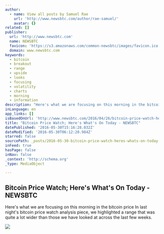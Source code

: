 ```yaml
---
author:
  - name: View all posts by Samuel Rae
    url: 'http://www.newsbtc.com/author/rae-samuel/'
    avatar: {}
related: []
publisher:
  url: 'http://www.newsbtc.com'
  name: NEWSBTC
  favicon: 'https://s3.amazonaws.com/common-newsbtc/images/favicon.ico'
  domain: www.newsbtc.com
keywords:
  - bitcoin
  - breakout
  - range
  - upside
  - looks
  - focusing
  - volatility
  - charts
  - morning
  - information
description: "Here's what we are focusing on this morning in the bitcoin price In last night's bitcoin price watch analysis piece, we highlighted a range that was quite a lot wider than those we have looked at across the last few weeks."
inLanguage: en
app_links: []
isBasedOnUrl: 'http://www.newsbtc.com/2016/04/26/bitcoin-price-watch-heres-whats-today-5-2/'
title: "Bitcoin Price Watch; Here's What's On Today - NEWSBTC"
datePublished: '2016-05-30T15:16:28.032Z'
dateModified: '2016-05-30T06:12:20.984Z'
starred: false
sourcePath: _posts/2016-05-30-bitcoin-price-watch-heres-whats-on-today-newsbtc.md
inFeed: true
hasPage: false
inNav: false
_context: 'http://schema.org'
_type: MediaObject

---
```

<article style=""><h1>Bitcoin Price Watch; Here's What's On Today - NEWSBTC</h1><p>Here's what we are focusing on this morning in the bitcoin price In last night's bitcoin price watch analysis piece, we highlighted a range that was quite a lot wider than those we have looked at across the last few weeks.</p><img src="http://s3.amazonaws.com/main-newsbtc-images/2016/04/26094226/Screen-Shot-2016-04-26-at-10.33.17.png" /></article>